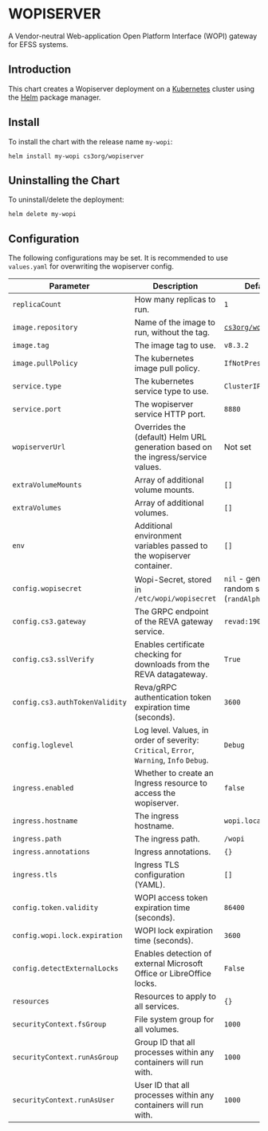 # WOPISERVER

A Vendor-neutral Web-application Open Platform Interface (WOPI) gateway for EFSS systems.

## Introduction

This chart creates a Wopiserver deployment on a [Kubernetes](http://kubernetes.io) cluster using the [Helm](https://helm.sh) package manager.

## Install

To install the chart with the release name `my-wopi`:

```console
helm install my-wopi cs3org/wopiserver
```

## Uninstalling the Chart

To uninstall/delete the deployment:

```console
helm delete my-wopi
```

## Configuration

The following configurations may be set. It is recommended to use `values.yaml` for overwriting the wopiserver config.

| Parameter                      | Description                                                                              | Default                                                           |
| ------------------------------ | ---------------------------------------------------------------------------------------- | ----------------------------------------------------------------- |
| `replicaCount`                 | How many replicas to run.                                                                | `1`                                                               |
| `image.repository`             | Name of the image to run, without the tag.                                               | [`cs3org/wopiserver`](https://hub.docker.com/r/cs3org/wopiserver) |
| `image.tag`                    | The image tag to use.                                                                    | `v8.3.2`                                                          |
| `image.pullPolicy`             | The kubernetes image pull policy.                                                        | `IfNotPresent`                                                    |
| `service.type`                 | The kubernetes service type to use.                                                      | `ClusterIP`                                                       |
| `service.port`                 | The wopiserver service HTTP port.                                                        | `8880`                                                            |
| `wopiserverUrl`                | Overrides the (default) Helm URL generation based on the ingress/service values.         | Not set                                                           |
| `extraVolumeMounts`            | Array of additional volume mounts.                                                       | `[]`                                                              |
| `extraVolumes`                 | Array of additional volumes.                                                             | `[]`                                                              |
| `env`                          | Additional environment variables passed to the wopiserver container.                     | `[]`                                                              |
| `config.wopisecret`            | Wopi-Secret, stored in `/etc/wopi/wopisecret`                                            | `nil` - generates a random secret (`randAlphaNum 24`)             |
| `config.cs3.gateway`           | The GRPC endpoint of the REVA gateway service.                                           | `revad:19000`                                                     |
| `config.cs3.sslVerify`         | Enables certificate checking for downloads from the REVA datagateway.                    | `True`                                                            |
| `config.cs3.authTokenValidity` | Reva/gRPC authentication token expiration time (seconds).                                | `3600`                                                            |
| `config.loglevel`              | Log level. Values, in order of severity: `Critical`, `Error`, `Warning`, `Info` `Debug`. | `Debug`                                                           |
| `ingress.enabled`              | Whether to create an Ingress resource to access the wopiserver.                          | `false`                                                           |
| `ingress.hostname`             | The ingress hostname.                                                                    | `wopi.local`                                                      |
| `ingress.path`                 | The ingress path.                                                                        | `/wopi`                                                           |
| `ingress.annotations`          | Ingress annotations.                                                                     | `{}`                                                              |
| `ingress.tls`                  | Ingress TLS configuration (YAML).                                                        | `[]`                                                              |
| `config.token.validity`        | WOPI access token expiration time (seconds).                                             | `86400`                                                           |
| `config.wopi.lock.expiration`  | WOPI lock expiration time (seconds).                                                     | `3600`                                                            |
| `config.detectExternalLocks`   | Enables detection of external Microsoft Office or LibreOffice locks.                     | `False`                                                           |
| `resources`                    | Resources to apply to all services.                                                      | `{}`                                                              |
| `securityContext.fsGroup`      | File system group for all volumes.                                                       | `1000`                                                            |
| `securityContext.runAsGroup`   | Group ID that all processes within any containers will run with.                         | `1000`                                                            |
| `securityContext.runAsUser`    | User ID that all processes within any containers will run with.                          | `1000`                                                            |
